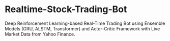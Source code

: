 # Realtime-Stock-Trading-Bot
Deep Reinforcement Learning-based Real-Time Trading Bot using Ensemble Models (GRU, ALSTM, Transformer) and Actor-Critic Framework with Live Market Data from Yahoo Finance.
